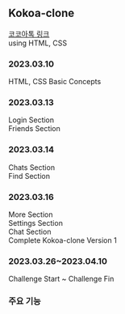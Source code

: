 ## Kokoa-clone
[코코아톡 링크](https://jiy00n2.github.io/kokoa-clone/)<br>
using HTML, CSS
### 2023.03.10
HTML, CSS Basic Concepts
### 2023.03.13
Login Section<br>
Friends Section
### 2023.03.14
Chats Section<br>
Find Section
### 2023.03.16
More Section<br>
Settings Section<br>
Chat Section<br>
Complete Kokoa-clone Version 1

### 2023.03.26~2023.04.10
Challenge Start ~ Challenge Fin

### 주요 기능

